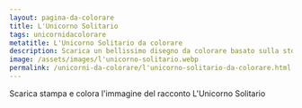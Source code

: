 ```yaml
---
layout: pagina-da-colorare
title: L'Unicorno Solitario
tags: unicornidacolorare
metatitle: L'Unicorno Solitario da colorare
description: Scarica un bellissimo disegno da colorare basato sulla storia L'Unicorno Solitario
image: /assets/images/l'unicorno-solitario.webp
permalink: /unicorni-da-colorare/l'unicorno-solitario-da-colorare.html
---
```

Scarica stampa e colora l'immagine del racconto L'Unicorno Solitario
